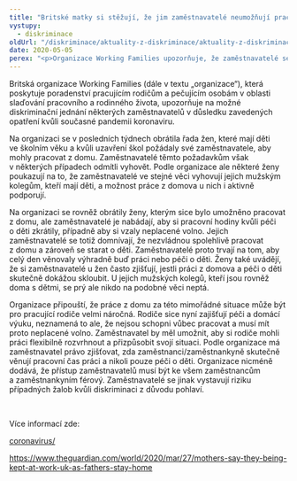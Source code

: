 ```yaml
---
title: "Britské matky si stěžují, že jim zaměstnavatelé neumožňují pracovat z domu, otcům však tuto možnost nabízí"
vystupy:
  - diskriminace
oldUrl: "/diskriminace/aktuality-z-diskriminace/aktuality-z-diskriminace-2020/britske-matky-si-stezuji-ze-jim-zamestnavatele-neumoznuji-pracovat-z-domu-otcum-vsak-t/"
date: 2020-05-05
perex: "<p>Organizace Working Families upozorňuje, že zaměstnavatelé se vystavují riziku případných žalob kvůli nerovnému zacházení z důvodu pohlaví.</p>"
---
```


<!-- imported from the old website -->

<p>Britská organizace Working Families (dále v textu „organizace“), která poskytuje poradenství pracujícím rodičům a pečujícím osobám v oblasti slaďování pracovního a rodinného života, upozorňuje na možné diskriminační jednání některých zaměstnavatelů v důsledku zavedených opatření kvůli současné pandemii koronaviru.</p> <p>Na organizaci se v posledních týdnech obrátila řada žen, které mají děti ve školním věku a kvůli uzavření škol požádaly své zaměstnavatele, aby mohly pracovat z domu. Zaměstnavatelé těmto požadavkům však v některých případech odmítli vyhovět. Podle organizace ale některé ženy poukazují na to, že zaměstnavatelé ve stejné věci vyhovují jejich mužským kolegům, kteří mají děti, a možnost práce z domova u nich i aktivně podporují.</p> <p>Na organizaci se rovněž obrátily ženy, kterým sice bylo umožněno pracovat z domu, ale zaměstnavatelé je nabádají, aby si pracovní hodiny kvůli péči o děti zkrátily, případně aby si vzaly neplacené volno. Jejich zaměstnavatelé se totiž domnívají, že nezvládnou spolehlivě pracovat z domu a zároveň se starat o děti. Zaměstnavatelé proto trvají na tom, aby celý den věnovaly výhradně buď práci nebo péči o děti. Ženy také uvádějí, že si zaměstnavatelé u žen často zjišťují, jestli práci z domova a péči o děti skutečně dokážou skloubit. U jejich mužských kolegů, kteří jsou rovněž doma s dětmi, se prý ale nikdo na podobné věci neptá. </p> <p>Organizace připouští, že práce z domu za této mimořádné situace může být pro pracující rodiče velmi náročná. Rodiče sice nyní zajišťují péči a domácí výuku, neznamená to ale, že nejsou schopni vůbec pracovat a musí mít proto neplacené volno. Zaměstnavatel by měl umožnit, aby si rodiče mohli práci flexibilně rozvrhnout a přizpůsobit svojí situaci. Podle organizace má zaměstnavatel právo zjišťovat, zda zaměstnanci/zaměstnankyně skutečně věnují pracovní čas práci a nikoli pouze péči o děti. Organizace nicméně dodává, že přístup zaměstnavatelů musí být ke všem zaměstnancům a zaměstnankyním férový. Zaměstnavatelé se jinak vystavují riziku případných žalob kvůli diskriminaci z důvodu pohlaví. </p> <p> </p> <p>Více informací zde:</p> <p><a href="https://workingfamilies.org.uk/articles/coronavirus/" target="_blank">coronavirus/</a></p> <p><a href="https://www.theguardian.com/world/2020/mar/27/mothers-say-they-being-kept-at-work-uk-as-fathers-stay-home" target="_blank">https://www.theguardian.com/world/2020/mar/27/mothers-say-they-being-kept-at-work-uk-as-fathers-stay-home</a></p>
